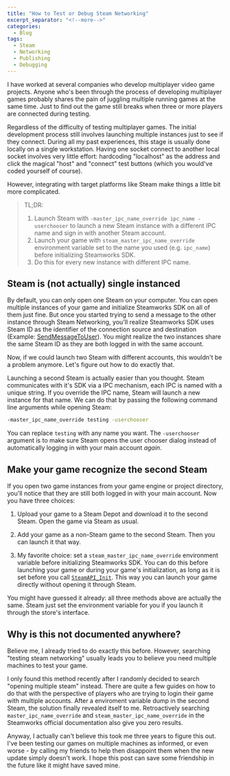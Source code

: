 ```yaml
---
title: "How to Test or Debug Steam Networking"
excerpt_separator: "<!--more-->"
categories:
  - Blog
tags:
  - Steam
  - Networking
  - Publishing
  - Debugging
---
```


I have worked at several companies who develop multiplayer video game projects. Anyone who's been through the process of developing multiplayer games probably shares the pain of juggling multiple running games at the same time. Just to find out the game still breaks when three or more players are connected during testing.

Regardless of the difficulty of testing multiplayer games. The initial development process still involves launching multiple instances just to see if they connect. During all my past experiences, this stage is usually done locally on a single workstation. Having one socket connect to another local socket involves very little effort: hardcoding "localhost" as the address and click the magical "host" and "connect" test buttons (which you would've coded yourself of course).

However, integrating with target platforms like Steam make things a little bit more complicated.

<!--more-->

> TL;DR:
>
> 1. Launch Steam with `-master_ipc_name_override ipc_name -userchooser` to launch a new Steam instance with a different IPC name and sign in with another Steam account.
> 2. Launch your game with `steam_master_ipc_name_override` environment variable set to the name you used (e.g. `ipc_name`) before initializing Steamworks SDK.
> 3. Do this for every new instance with different IPC name.

## Steam is (not actually) single instanced

By default, you can only open one Steam on your computer. You can open multiple instances of your game and initialize Steamworks SDK on all of them just fine. But once you started trying to send a message to the other instance through Steam Networking, you'll realize Steamworks SDK uses Steam ID as the identifier of the connection source and destination (Example: [SendMessageToUser](https://partner.steamgames.com/doc/api/ISteamNetworkingMessages#SendMessageToUser)). You might realize the two instances share the same Steam ID as they are both logged in with the same account.

Now, if we could launch two Steam with different accounts, this wouldn't be a problem anymore. Let's figure out how to do exactly that.

Launching a second Steam is actually easier than you thought. Steam communicates with it's SDK via a IPC mechanism, each IPC is named with a unique string. If you override the IPC name, Steam will launch a new instance for that name. We can do that by passing the following command line arguments while opening Steam:

```bash
-master_ipc_name_override testing -userchooser
```

You can replace `testing` with any name you want. The `-userchooser` argument is to make sure Steam opens the user chooser dialog instead of automatically logging in with your main account _again_.

## Make your game recognize the second Steam

If you open two game instances from your game engine or project directory, you'll notice that they are still both logged in with your main account. Now you have three choices:

1. Upload your game to a Steam Depot and download it to the second Steam. Open the game via Steam as usual.

2. Add your game as a non-Steam game to the second Steam. Then you can launch it that way.

3. My favorite choice: set a `steam_master_ipc_name_override` environment variable before initializing Steamworks SDK. You can do this before launching your game or during your game's initialization, as long as it is set before you call [`SteamAPI_Init`](https://partner.steamgames.com/doc/api/steam_api#SteamAPI_Init). This way you can launch your game directly without opening it through Steam.

You might have guessed it already: all three methods above are actually the same. Steam just set the environment variable for you if you launch it through the store's interface.

## Why is this not documented anywhere?

Believe me, I already tried to do exactly this before. However, searching "testing steam networking" usually leads you to believe you need multiple machines to test your game.

I only found this method recently after I randomly decided to search "opening multiple steam" instead. There are quite a few guides on how to do that with the perspective of players who are trying to login their game with multiple accounts. After a enviroment variable dump in the second Steam, the solution finally revealed itself to me. Retroactively searching `master_ipc_name_override` and `steam_master_ipc_name_override` in the Steamworks official documentation also give you zero results.

Anyway, I actually can't believe this took me three years to figure this out. I've been testing our games on multiple machines as informed, or even worse - by calling my friends to help then disappoint them when the new update simply doesn't work. I hope this post can save some friendship in the future like it might have saved mine.
